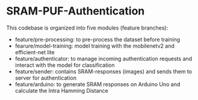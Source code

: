 # SRAM-PUF-Authentication

This codebase is organized into five modules (feature branches):

* feature/pre-processing: to pre-process the dataset before training
* fearure/model-training: model training with the mobilenetv2 and efficient-net lite
* feature/authenticator: to manage incoming authentication requests and interact with the model for classification
* feature/sender: contains SRAM-responses (images) and sends them to server for authentication
* feature/arduino: to generate SRAM responses on Arduino Uno and calculate the Intra Hamming Distance 
